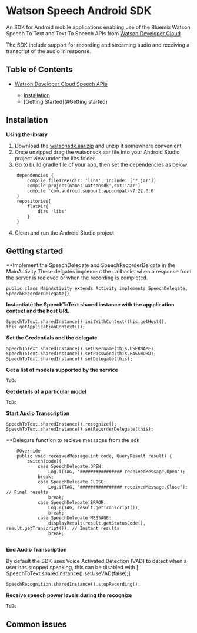 Watson Speech Android SDK
=====================

An SDK for Android mobile applications enabling use of the Bluemix Watson Speech To Text and Text To Speech APIs from [Watson Developer Cloud][wdc]

The SDK include support for recording and streaming audio and receiving a transcript of the audio in response.


Table of Contents
-----------------
* [Watson Developer Cloud Speech APIs][wdc]

    * [Installation](#installation)
    * [Getting Started](#Getting started)

Installation
------------

**Using the library**

1. Download the [watsonsdk.aar.zip](https://git.hursley.ibm.com/w3bluemix/WatsonAndroidSpeechSDK/blob/master/IBMWatsonSDK/build/outputs/aar/IBMWatsonSDK-release.aar) and unzip it somewhere convenient
2. Once unzipped drag the watsonsdk.aar file into your Android Studio project view under the libs folder.
3. Go to build.gradle file of your app, then set the dependencies as below:
````
    dependencies {
        compile fileTree(dir: 'libs', include: ['*.jar'])
        compile project(name:'watsonsdk',ext:'aar')
        compile 'com.android.support:appcompat-v7:22.0.0'
    }
    repositories{
        flatDir{
            dirs 'libs'
        }
    }
````
4. Clean and run the Android Studio project

Getting started
--------------

**Implement the SpeechDelegate and SpeechRecorderDelgate in the MainActivity
These delgates implement the callbacks when a response from the server is recieved or when the recording is completed.
```
public class MainActivity extends Activity implements SpeechDelegate, SpeechRecorderDelegate{}

```
**Instantiate the SpeechToText shared instance with the appplication context and the host URL**
```
SpeechToText.sharedInstance().initWithContext(this.getHost(), this.getApplicationContext());
```

**Set the Credentials and the delegate**
```
SpeechToText.sharedInstance().setUsername(this.USERNAME);
SpeechToText.sharedInstance().setPassword(this.PASSWORD);
SpeechToText.sharedInstance().setDelegate(this);
```

**Get a list of models supported by the service**

```
ToDo
```


**Get details of a particular model**
```
ToDo
```

**Start Audio Transcription**
```
SpeechToText.sharedInstance().recognize();
SpeechToText.sharedInstance().setRecorderDelegate(this);
```

**Delegate function to recieve messages from the sdk
```
	@Override
	public void receivedMessage(int code, QueryResult result) {
		switch(code){
			case SpeechDelegate.OPEN:
				Log.i(TAG, "################ receivedMessage.Open");
			break;
			case SpeechDelegate.CLOSE:
				Log.i(TAG, "################ receivedMessage.Close"); // Final results
				break;
			case SpeechDelegate.ERROR:
				Log.e(TAG, result.getTranscript());
				break;
			case SpeechDelegate.MESSAGE:
				displayResult(result.getStatusCode(), result.getTranscript()); // Instant results
				break;
	
```

**End Audio Transcription**

By default the SDK uses Voice Activated Detection (VAD) to detect when a user has stopped speaking, this can be disabled with [        SpeechToText.sharedInstance().setUseVAD(false);]
```
SpeechRecognition.sharedInstance().stopRecording();
```


**Receive speech power levels during the recognize**

```
ToDo
```

Common issues
-------------


[wdc]: http://www.ibm.com/smarterplanet/us/en/ibmwatson/developercloud/apis/#!/speech-to-text
